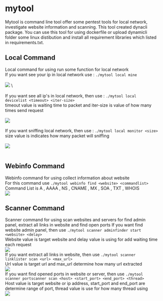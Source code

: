 # mytool
Mytool is command line tool offer some pentest tools for local network, investigate website information and  scanning. This tool created dynacli package. You can use this tool for using dockerfile or upload dynamicli folder some linux distibution and install all requirement libraries which listed in requirements.txt.

## Local Command
Local command for using run some function for local network \
If you want see your ip in local network use : `./mytool local mine` \
\
![](https://i.postimg.cc/1RgyWgpv/screenshot-484.png) \ <br>
\
If you want see all ip's in local network, then use : `./mytool local devicelist <timeout> <iter-size>` \
timeout value is waiting time to packet and iter-size is value of how many times send request <br><br>
![](https://i.postimg.cc/BvDxcZmb/screenshot-485.png) <br><br>
If you want sniffing local network, then use : `./mytool local monitor <size>` <br>
size value is indicates how many packet will sniffing <br><br>
![](https://i.postimg.cc/YqYGsD1D/screenshot-486.png) <br><br>

## Webinfo Command
Webinfo command for using collect information about website <br>
For this command use `./mytool webinfo find <website> <commandlist>` <br>
Command List is A , AAAA , NS , CNAME , MX , SOA , TXT , WHOIS <br>
![](https://i.postimg.cc/XvM20zhZ/screenshot-487.png) <br>

## Scanner Command
Scanner command for using scan websites and servers for find admin panel, extract all links in website and find open ports
If you want find website admin panel, then use `./mytool scanner adminfinder start <website> <delay>` <br>
Website value is target website and delay value is using for add waiting time each request <br>
![](https://i.postimg.cc/g0J3Qqcw/screenshot-488.png) <br>
If you want extract all links in website, then use `./mytool scanner linklister scan <url> <max_url>` <br>
Url value is target url and max_url determine how many url extracted <br>
![](https://i.postimg.cc/vZm1ZYJk/screenshot-489.png) <br>
If you want find opened ports in website or server, then use `./mytool scanner portscanner scan <host> <start_port> <end_port> <thread>` <br>
Host value is target website or ip address, start_port and end_port are determine range of port, thread value is use for how many thread using <br>
![](https://i.postimg.cc/15KnS6z2/screenshot-490.png)
